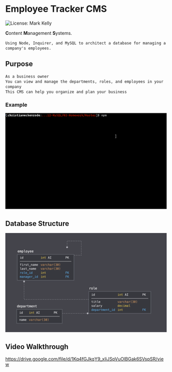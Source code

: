 # Employee Tracker CMS
![License: Mark Kelly](https://img.shields.io/badge/License-Mark_Kelly-brightgreen.svg)

**C**ontent **M**anagement **S**ystems.
```
Using Node, Inquirer, and MySQL to architect a database for managing a company's employees.
```

## Purpose
```
As a business owner
You can view and manage the departments, roles, and employees in your company
This CMS can help you organize and plan your business
```

### Example
![Employee Tracker](Assets/employee-tracker.gif)

## Database Structure
![DBlayout](Assets/schema.png)

## Video Walkthrough
https://drive.google.com/file/d/1Kq4fGJkqY9_xIiJSpVuOlBGak6SVspSR/view
